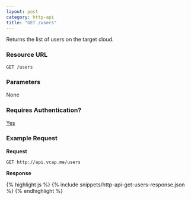 ```yaml
---
layout: post
category: http-api
title: "GET /users"
---
```


Returns the list of users on the target cloud.

### Resource URL

`GET /users`

### Parameters

None

### Requires Authentication?

[Yes](/http-api/authentication)

### Example Request

**Request**

`GET http://api.vcap.me/users`

**Response**

<div class="js example">
{% highlight js %}
{% include snippets/http-api-get-users-response.json %}
{% endhighlight %}
</div>